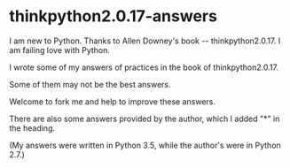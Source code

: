 # thinkpython2.0.17-answers
I am new to Python. Thanks to Allen Downey's book -- thinkpython2.0.17. I am failing love with Python.

I wrote some of my answers of practices in the book of thinkpython2.0.17.

Some of them may not be the best answers.

Welcome to fork me and help to improve these answers.

There are also some answers provided by the author, which I added "*" in the heading.

(My answers were written in Python 3.5, while the author's were in Python 2.7.)
